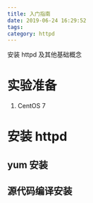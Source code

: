 ```yaml
---
title: 入门指南
date: 2019-06-24 16:29:52
tags: 
category: httpd
---
```

安装 httpd 及其他基础概念 
<!-- more -->
# 实验准备
1. CentOS 7

# 安装 httpd
## yum 安装

## 源代码编译安装


